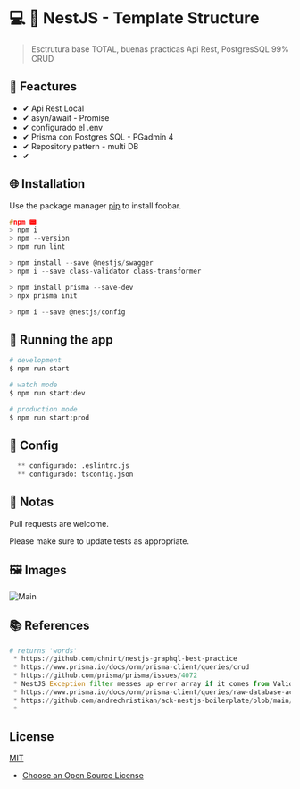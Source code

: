 

# 💻 💎 NestJS - Template Structure

> Esctrutura base TOTAL, buenas practicas Api Rest, PostgresSQL 99% CRUD

## 📌 Feactures

 * ✔ Api Rest Local
 * ✔ asyn/await - Promise
 * ✔ configurado el .env
 * ✔ Prisma con Postgres SQL - PGadmin 4
 * ✔ Repository pattern - multi DB
 * ✔ 

## 🌐 Installation

Use the package manager [pip](https://pip.pypa.io/en/stable/) to install foobar.

```c
#npm 📟
> npm i
> npm --version
> npm run lint

> npm install --save @nestjs/swagger
> npm i --save class-validator class-transformer

> npm install prisma --save-dev
> npx prisma init

> npm i --save @nestjs/config
```

## 🔰 Running the app

```bash
# development
$ npm run start

# watch mode
$ npm run start:dev

# production mode
$ npm run start:prod
```

## 📐 Config
```python
  ** configurado: .eslintrc.js
  ** configurado: tsconfig.json
```

## 📝 Notas

Pull requests are welcome.

Please make sure to update tests as appropriate.

## 🖼 Images
  <img src=main.jpg alt="Main"/>

## 📚 References

```python
# returns 'words'
 * https://github.com/chnirt/nestjs-graphql-best-practice
 * https://www.prisma.io/docs/orm/prisma-client/queries/crud
 * https://github.com/prisma/prisma/issues/4072
 * NestJS Exception filter messes up error array if it comes from ValidationPipe
 * https://www.prisma.io/docs/orm/prisma-client/queries/raw-database-access/raw-queries
 * https://github.com/andrechristikan/ack-nestjs-boilerplate/blob/main/src/router/router.module.ts
 *
```

## License

[MIT](https://choosealicense.com/licenses/mit/)

* [Choose an Open Source License](https://choosealicense.com)